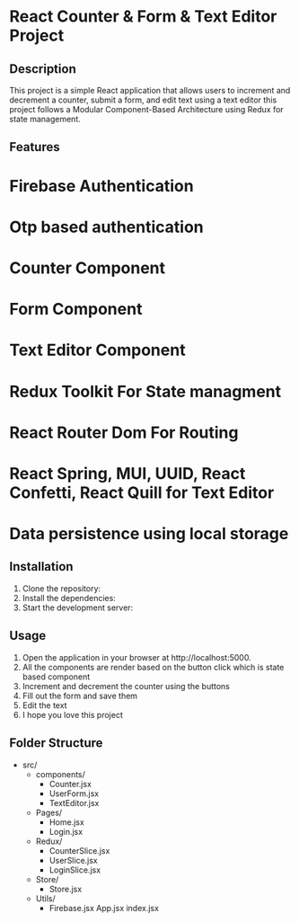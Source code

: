 # React Counter & Form & Text Editor Project

## Description

This project is a simple React application that allows users to increment and decrement a counter, submit a form, and edit text using a text editor this project follows a Modular Component-Based Architecture using Redux for state management.

## Features

# Firebase Authentication

# Otp based authentication

# Counter Component

# Form Component

# Text Editor Component

# Redux Toolkit For State managment

# React Router Dom For Routing

# React Spring, MUI, UUID, React Confetti, React Quill for Text Editor

# Data persistence using local storage

## Installation

1. Clone the repository:
2. Install the dependencies:
3. Start the development server:

## Usage

1. Open the application in your browser at http://localhost:5000.
2. All the components are render based on the button click which is state based component
3. Increment and decrement the counter using the buttons
4. Fill out the form and save them
5. Edit the text
6. I hope you love this project

## Folder Structure

- src/
  - components/
    - Counter.jsx
    - UserForm.jsx
    - TextEditor.jsx
  - Pages/
    - Home.jsx
    - Login.jsx
  - Redux/
    - CounterSlice.jsx
    - UserSlice.jsx
    - LoginSlice.jsx
  - Store/
    - Store.jsx
  - Utils/
    - Firebase.jsx
      App.jsx
      index.jsx
